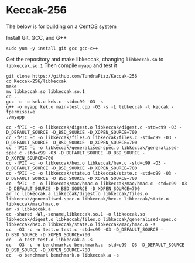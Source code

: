 # Keccak-256

The below is for building on a CentOS system

Install Git, GCC, and G++

```sudo yum -y install git gcc gcc-c++```

Get the repository and make libkeccak, changing `libkeccak.so` to `libkeccak.so.1`
Then compile `myapp` and test it

```
git clone https://github.com/TundraFizz/Keccak-256
cd Keccak-256/libkeccak
make
mv libkeccak.so libkeccak.so.1
cd ..
gcc -c -o kek.o kek.c -std=c99 -O3 -s
g++ -o myapp kek.o main-test.cpp -O3 -s -L libkeccak -l keccak -fpermissive
./myapp
```

```
cc -fPIC -c -o libkeccak/digest.o libkeccak/digest.c -std=c99 -O3 -D_DEFAULT_SOURCE -D_BSD_SOURCE -D_XOPEN_SOURCE=700
cc -fPIC -c -o libkeccak/files.o libkeccak/files.c -std=c99 -O3 -D_DEFAULT_SOURCE -D_BSD_SOURCE -D_XOPEN_SOURCE=700
cc -fPIC -c -o libkeccak/generalised-spec.o libkeccak/generalised-spec.c -std=c99 -O3 -D_DEFAULT_SOURCE -D_BSD_SOURCE -D_XOPEN_SOURCE=700
cc -fPIC -c -o libkeccak/hex.o libkeccak/hex.c -std=c99 -O3 -D_DEFAULT_SOURCE -D_BSD_SOURCE -D_XOPEN_SOURCE=700
cc -fPIC -c -o libkeccak/state.o libkeccak/state.c -std=c99 -O3 -D_DEFAULT_SOURCE -D_BSD_SOURCE -D_XOPEN_SOURCE=700
cc -fPIC -c -o libkeccak/mac/hmac.o libkeccak/mac/hmac.c -std=c99 -O3 -D_DEFAULT_SOURCE -D_BSD_SOURCE -D_XOPEN_SOURCE=700
ar rc libkeccak.a libkeccak/digest.o libkeccak/files.o libkeccak/generalised-spec.o libkeccak/hex.o libkeccak/state.o libkeccak/mac/hmac.o
ar -s libkeccak.a
cc -shared -Wl,-soname,libkeccak.so.1 -o libkeccak.so libkeccak/digest.o libkeccak/files.o libkeccak/generalised-spec.o libkeccak/hex.o libkeccak/state.o libkeccak/mac/hmac.o -s
cc  -O3 -c -o test.o test.c -std=c99 -O3 -D_DEFAULT_SOURCE -D_BSD_SOURCE -D_XOPEN_SOURCE=700
cc  -o test test.o libkeccak.a -s
cc  -O3 -c -o benchmark.o benchmark.c -std=c99 -O3 -D_DEFAULT_SOURCE -D_BSD_SOURCE -D_XOPEN_SOURCE=700
cc  -o benchmark benchmark.o libkeccak.a -s
```
